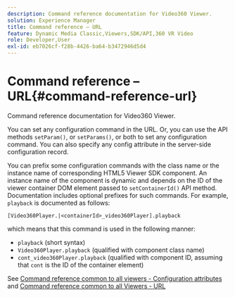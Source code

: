 ```yaml
---
description: Command reference documentation for Video360 Viewer.
solution: Experience Manager
title: Command reference – URL
feature: Dynamic Media Classic,Viewers,SDK/API,360 VR Video
role: Developer,User
exl-id: eb7026cf-f28b-4426-ba64-b3472946d5d4
---
```

# Command reference – URL{#command-reference-url}

Command reference documentation for Video360 Viewer.

You can set any configuration command in the URL. Or, you can use the API methods `setParam()`, or `setParams()`, or both to set any configuration command. You can also specify any config attribute in the server-side configuration record.

You can prefix some configuration commands with the class name or the instance name of corresponding HTML5 Viewer SDK component. An instance name of the component is dynamic and depends on the ID of the viewer container DOM element passed to `setContainerId()` API method. Documentation includes optional prefixes for such commands. For example, `playback` is documented as follows:

```
[Video360Player.|<containerId>_video360Player].playback
```

which means that this command is used in the following manner:

* `playback` (short syntax) 
* `Video360Player.playback` (qualified with component class name) 
* `cont_video360Player.playback` (qualified with component ID, assuming that `cont` is the ID of the container element)

See [Command reference common to all viewers - Configuration attributes](../../../r-html5-viewer-20-cmdref-configattrib/r-html5-viewer-20-cmdref-configattrib.md#concept-850e0f2c49b949deb7cfbfd330d329bd) and [Command reference common to all Viewers - URL](../../../c-html5-viewer-20-cmdref-url/c-html5-viewer-20-cmdref-url.md#concept-9b337f349b7b406b8c33c7ee96b3e226)
